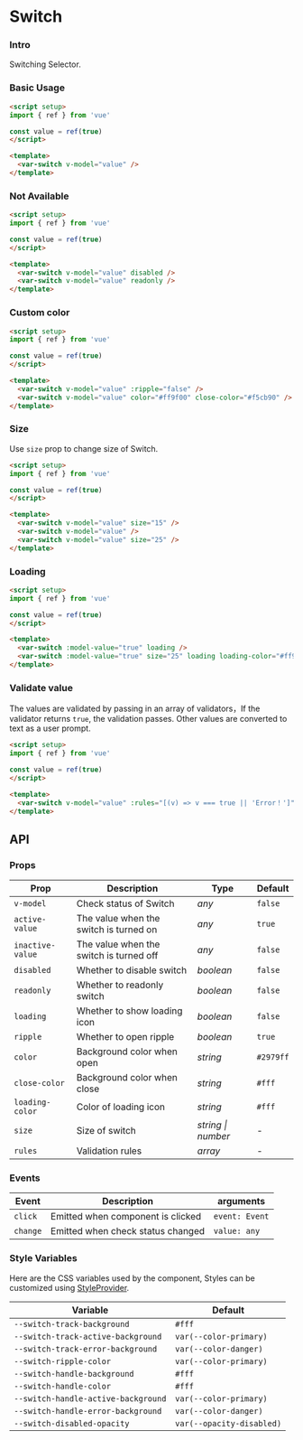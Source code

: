 # Switch

### Intro

Switching Selector.

### Basic Usage

```html
<script setup>
import { ref } from 'vue'

const value = ref(true)
</script>

<template>
  <var-switch v-model="value" />
</template>
```

### Not Available

```html
<script setup>
import { ref } from 'vue'

const value = ref(true)
</script>

<template>
  <var-switch v-model="value" disabled />
  <var-switch v-model="value" readonly />
</template>
```

### Custom color

```html
<script setup>
import { ref } from 'vue'

const value = ref(true)
</script>

<template>
  <var-switch v-model="value" :ripple="false" />
  <var-switch v-model="value" color="#ff9f00" close-color="#f5cb90" />
</template>
```

### Size

Use `size` prop to change size of Switch.

```html
<script setup>
import { ref } from 'vue'

const value = ref(true)
</script>

<template>
  <var-switch v-model="value" size="15" />
  <var-switch v-model="value" />
  <var-switch v-model="value" size="25" />
</template>
```

### Loading

```html
<script setup>
import { ref } from 'vue'

const value = ref(true)
</script>

<template>
  <var-switch :model-value="true" loading />
  <var-switch :model-value="true" size="25" loading loading-color="#ff9f00" />
</template>
```

### Validate value

The values are validated by passing in an array of validators，If the validator returns `true`, the validation passes.
Other values are converted to text as a user prompt.

```html
<script setup>
import { ref } from 'vue'

const value = ref(true)
</script>

<template>
  <var-switch v-model="value" :rules="[(v) => v === true || 'Error！']"/>
</template>
```

## API

### Props

| Prop             | Description | Type | Default |
|------------------| -------------- | -------- | ---------- |
| `v-model`        | Check status of Switch	| _any_ | `false` |
| `active-value`   | The value when the switch is turned on	| _any_ | `true` |
| `inactive-value` | The value when the switch is turned off	| _any_ | `false` |
| `disabled`       | Whether to disable switch| _boolean_ | `false` |
| `readonly`       | Whether to readonly switch | _boolean_ | `false` |
| `loading`        | Whether to show loading icon | _boolean_ | `false` |
| `ripple`         | Whether to open ripple | _boolean_ | `true` |
| `color`          | Background color when open | _string_ | `#2979ff` |
| `close-color`    | Background color when close | _string_ | `#fff` |
| `loading-color`  | Color of loading icon | _string_ | `#fff` |
| `size`           | Size of switch | _string \| number_ | - |
| `rules`          | Validation rules | _array_  | - |

### Events

| Event | Description | arguments |
| ----- | -------------- | -------- |
| `click` | Emitted when component is clicked | `event: Event` |
| `change` | Emitted when check status changed | `value: any` |

### Style Variables

Here are the CSS variables used by the component, Styles can be customized using [StyleProvider](#/en-US/style-provider).

| Variable | Default |
| --- | --- |
| `--switch-track-background` | `#fff` |
| `--switch-track-active-background` | `var(--color-primary)` |
| `--switch-track-error-background` | `var(--color-danger)` |
| `--switch-ripple-color` | `var(--color-primary)` |
| `--switch-handle-background` | `#fff` |
| `--switch-handle-color` | `#fff` |
| `--switch-handle-active-background` | `var(--color-primary)` |
| `--switch-handle-error-background` | `var(--color-danger)` |
| `--switch-disabled-opacity` | `var(--opacity-disabled)` |

